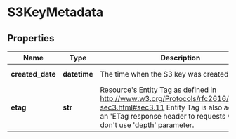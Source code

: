 # S3KeyMetadata

## Properties
| Name | Type | Description | Notes |
| ------------ | ------------- | ------------- | ------------- |
| **created_date** | **datetime** | The time when the S3 key was created. | [optional] [readonly]  |
| **etag** | **str** | Resource&#39;s Entity Tag as defined in http://www.w3.org/Protocols/rfc2616/rfc2616-sec3.html#sec3.11  Entity Tag is also added as an &#39;ETag response header to requests which don&#39;t use &#39;depth&#39; parameter.  | [optional] [readonly]  |


